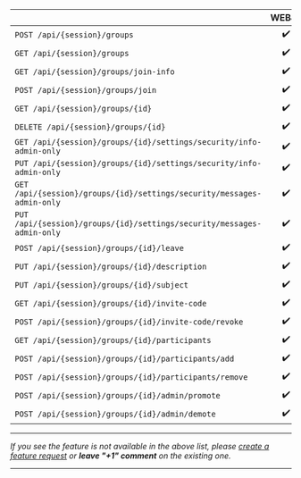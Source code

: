 |                                                                        | WEBJS | NOWEB |
|------------------------------------------------------------------------|:-----:|:-----:|
| `POST /api/{session}/groups`                                           |  ✔️   |  ✔️   |
| `GET /api/{session}/groups`                                            |  ✔️   |  ✔️   |
| `GET /api/{session}/groups/join-info`                                  |  ✔️   |  ✔️   |
| `POST /api/{session}/groups/join`                                      |  ✔️   |  ✔️   |
| `GET /api/{session}/groups/{id}`                                       |  ✔️   |  ✔️   |
| `DELETE /api/{session}/groups/{id}`                                    |  ✔️   |       |
| `GET /api/{session}/groups/{id}/settings/security/info-admin-only`     |  ✔️   |       |
| `PUT /api/{session}/groups/{id}/settings/security/info-admin-only`     |  ✔️   |       |
| `GET /api/{session}/groups/{id}/settings/security/messages-admin-only` |  ✔️   |       |
| `PUT /api/{session}/groups/{id}/settings/security/messages-admin-only` |  ✔️   |       |
| `POST /api/{session}/groups/{id}/leave`                                |  ✔️   |  ✔️   |
| `PUT /api/{session}/groups/{id}/description`                           |  ✔️   |  ✔️   |
| `PUT /api/{session}/groups/{id}/subject`                               |  ✔️   |  ✔️   |
| `GET /api/{session}/groups/{id}/invite-code`                           |  ✔️   |  ✔️   |
| `POST /api/{session}/groups/{id}/invite-code/revoke`                   |  ✔️   |  ✔️   |
| `GET /api/{session}/groups/{id}/participants`                          |  ✔️   |  ✔️   |
| `POST /api/{session}/groups/{id}/participants/add`                     |  ✔️   |  ✔️   |
| `POST /api/{session}/groups/{id}/participants/remove`                  |  ✔️   |  ✔️   |
| `POST /api/{session}/groups/{id}/admin/promote`                        |  ✔️   |  ✔️   |
| `POST /api/{session}/groups/{id}/admin/demote`                         |  ✔️   |  ✔️   |

****

_If you see the feature is not available in the above list, please [create a feature request](https://github.com/devlikeapro/waha/issues/new/choose) or **leave "+1" comment** on the existing one._
****
